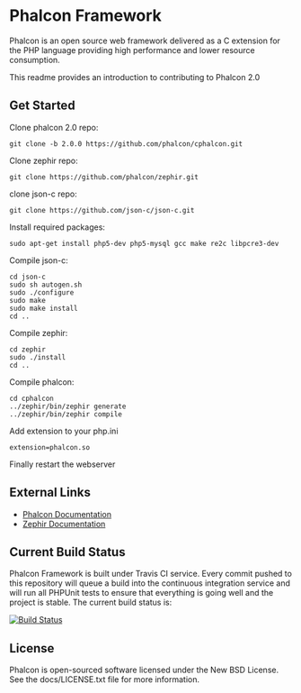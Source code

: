 Phalcon Framework
=================

Phalcon is an open source web framework delivered as a C extension for the PHP language providing high performance and lower resource consumption.

This readme provides an introduction to contributing to Phalcon 2.0

Get Started
-----------

Clone phalcon 2.0 repo:

    git clone -b 2.0.0 https://github.com/phalcon/cphalcon.git

Clone zephir repo:

    git clone https://github.com/phalcon/zephir.git

clone json-c repo:

    git clone https://github.com/json-c/json-c.git

Install required packages:

    sudo apt-get install php5-dev php5-mysql gcc make re2c libpcre3-dev

Compile json-c:

    cd json-c
    sudo sh autogen.sh
    sudo ./configure
    sudo make
    sudo make install
    cd ..

Compile zephir:

    cd zephir
    sudo ./install
    cd ..

Compile phalcon:

    cd cphalcon
    ../zephir/bin/zephir generate
    ../zephir/bin/zephir compile


Add extension to your php.ini

    extension=phalcon.so


Finally restart the webserver


External Links
--------------

* [Phalcon Documentation](http://docs.phalconphp.com/)
* [Zephir Documentation](http://zephir-lang.com/)

Current Build Status
--------------------

Phalcon Framework is built under Travis CI service. Every commit pushed to this repository will queue a build into the continuous integration service and will run all PHPUnit tests to ensure that everything is going well and the project is stable. The current build status is:

[![Build Status](https://secure.travis-ci.org/phalcon/cphalcon.png?branch=2.0.0)](http://travis-ci.org/phalcon/cphalcon)

License
-------
Phalcon is open-sourced software licensed under the New BSD License. See the docs/LICENSE.txt file for more information.
